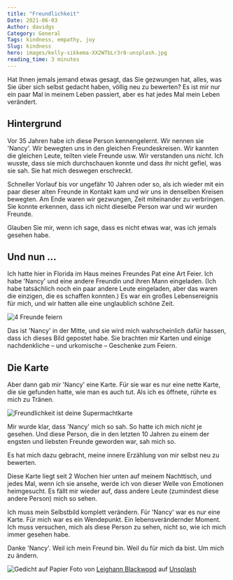 ```yaml
---
title: "Freundlichkeit"
Date: 2021-06-03
Author: davidgs
Category: General
Tags: kindness, empathy, joy
Slug: kindness
hero: images/kelly-sikkema-XX2WTbLr3r8-unsplash.jpg
reading_time: 3 minutes
---
```


Hat Ihnen jemals jemand etwas gesagt, das Sie gezwungen hat, alles, was Sie über sich selbst gedacht haben, völlig neu zu bewerten? Es ist mir nur ein paar Mal in meinem Leben passiert, aber es hat jedes Mal mein Leben verändert.

## Hintergrund

Vor 35 Jahren habe ich diese Person kennengelernt. Wir nennen sie 'Nancy'. Wir bewegten uns in den gleichen Freundeskreisen. Wir kannten die gleichen Leute, teilten viele Freunde usw. Wir verstanden uns *nicht*. Ich wusste, dass sie mich durchschauen konnte und dass ihr nicht gefiel, was sie sah. Sie hat mich deswegen erschreckt.

Schneller Vorlauf bis vor ungefähr 10 Jahren oder so, als ich wieder mit ein paar dieser alten Freunde in Kontakt kam und wir uns in denselben Kreisen bewegten. Am Ende waren wir gezwungen, Zeit miteinander zu verbringen. Sie konnte erkennen, dass ich nicht dieselbe Person war und wir wurden Freunde.

Glauben Sie mir, wenn ich sage, dass es nicht etwas war, was ich jemals gesehen habe.

## Und nun ...

Ich hatte hier in Florida im Haus meines Freundes Pat eine Art Feier. Ich habe 'Nancy' und eine andere Freundin und ihren Mann eingeladen. (Ich habe tatsächlich noch ein paar andere Leute eingeladen, aber das waren die einzigen, die es schaffen konnten.) Es war ein großes Lebensereignis für mich, und wir hatten alle eine unglaublich schöne Zeit.

![4 Freunde feiern](/posts/category/general/kindness/images/IMG_8493.jpeg)

Das ist 'Nancy' in der Mitte, und sie wird mich wahrscheinlich dafür hassen, dass ich dieses Bild gepostet habe. Sie brachten mir Karten und einige nachdenkliche – und urkomische – Geschenke zum Feiern.

## Die Karte

Aber dann gab mir 'Nancy' eine Karte. Für sie war es nur eine nette Karte, die sie gefunden hatte, wie man es auch tut. Als ich es öffnete, rührte es mich zu Tränen.

![Freundlichkeit ist deine Supermachtkarte](/posts/category/general/kindness/images/kindness.jpg)

Mir wurde klar, dass 'Nancy' mich so sah. So hatte ich mich *nicht* je gesehen. Und diese Person, die in den letzten 10 Jahren zu einem der engsten und liebsten Freunde geworden war, sah mich so.

Es hat mich dazu gebracht, meine innere Erzählung von mir selbst neu zu bewerten.

Diese Karte liegt seit 2 Wochen hier unten auf meinem Nachttisch, und jedes Mal, wenn ich sie ansehe, werde ich von dieser Welle von Emotionen heimgesucht. Es fällt mir wieder auf, dass andere Leute (zumindest diese andere Person) mich so sehen.

Ich muss mein Selbstbild komplett verändern. Für 'Nancy' war es nur eine Karte. Für mich war es ein Wendepunkt. Ein lebensverändernder Moment. Ich muss versuchen, mich als diese Person zu sehen, nicht so, wie ich mich immer gesehen habe.

Danke 'Nancy'. Weil ich mein Freund bin. Weil du für mich da bist. Um mich zu ändern.

![Gedicht auf Papier](/posts/category/general/kindness/images/leighann-blackwood-gsQ4uk6cnyw-unsplash.jpg)
Foto von <a href="https://unsplash.com/@ohleighann?utm_source=unsplash&utm_medium=referral&utm_content=creditCopyText">Leighann Blackwood</a> auf <a href="https://unsplash.com/s/photos/love?utm_source=unsplash&utm_medium=referral&utm_content=creditCopyText">Unsplash</a>
